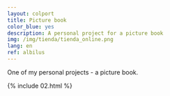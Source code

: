 ```yaml
---
layout: colport
title: Picture book
color_blue: yes
description: A personal project for a picture book
img: /img/tienda/tienda_online.png
lang: en
ref: albilus
---
```


One of my personal projects - a picture book.

{% include 02.html %}

